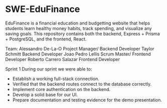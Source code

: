 # SWE-EduFinance 
EduFinance is a financial education and budgetting website that helps students learn healthy money habits, track spending, and visualize any saving goals. This repository contains both the backend, Express + Prisma + PostgreSQL, and the frontend, React.

Team:
Alessandro De-La-O       Project Manager/ Backend Developer
Taylor Schmitt           Backend Developer
Joao Pedro Lellis        Scrum Master/ Frontend Developer
Roberto Carrero Salazar  Frontend Developer

Sprint 1
During our sprint we were able to:
- Establish a working full-stack connection.
- Verified that the backend routes connect to the database correctly.
- Implement core authentication on the backend.
- Develop a solid base for our UI.
- Prepare documentation and testing evidence for the demo presentation.
